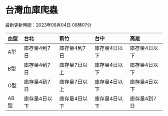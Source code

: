 # 台灣血庫爬蟲

最新更新時間：2023年08月04日 08時07分

| 血型   | 台北      | 新竹      | 台中      | 高雄      |
|:-----|:--------|:--------|:--------|:--------|
| A型   | 庫存量4到7日 | 庫存量4到7日 | 庫存量4日以下 | 庫存量4日以下 |
| B型   | 庫存量4到7日 | 庫存量7日以上 | 庫存量4日以下 | 庫存量4日以下 |
| O型   | 庫存量4到7日 | 庫存量7日以上 | 庫存量4日以下 | 庫存量4日以下 |
| AB型  | 庫存量4日以下 | 庫存量4日以下 | 庫存量4日以下 | 庫存量4到7日 |